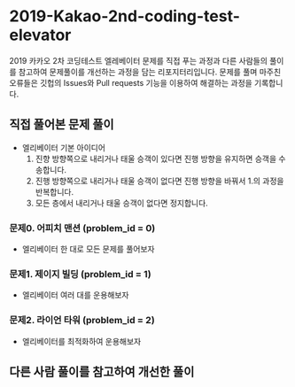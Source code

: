 # 2019-Kakao-2nd-coding-test-elevator
2019 카카오 2차 코딩테스트 엘레베이터 문제를 직접 푸는 과정과 다른 사람들의 풀이를 참고하여 문제풀이를 개선하는 과정을 담는 리포지터리입니다.
문제를 풀며 마주친 오류들은 깃헙의 Issues와 Pull requests 기능을 이용하여 해결하는 과정을 기록합니다.

## 직접 풀어본 문제 풀이
* 엘리베이터 기본 아이디어 
    1. 진향 방향쪽으로 내리거나 태울 승객이 있다면 진행 방향을 유지하면 승객을 수송합니다.  
    2. 진행 방향쪽으로 내리거나 태울 승객이 없다면 진행 방향을 바꿔서 1.의 과정을 반복합니다. 
    3. 모든 층에서 내리거나 태울 승객이 없다면 정지합니다.

### 문제0. 어피치 맨션 (problem_id = 0)
* 엘리베이터 한 대로 모든 문제를 풀어보자                 

### 문제1. 제이지 빌딩 (problem_id = 1)
* 엘리베이터 여러 대를 운용해보자 

### 문제2. 라이언 타워 (problem_id = 2)
* 엘리베이터를 최적화하여 운용해보자 

## 다른 사람 풀이를 참고하여 개선한 풀이 
